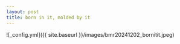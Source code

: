 ```yaml
---
layout: post
title: born in it, molded by it
---
```


![_config.yml]({{ site.baseurl }}/images/bmr20241202_bornitit.jpeg)
